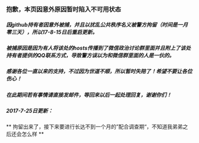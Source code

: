### 抱歉，本页因意外原因暂时陷入不可用状态

##### 因github持有者因意外被捕，并且以扰乱公共秩序名义被警方拘留（时间是一月零三天），所以17-8-15日后重启更新。

##### 被捕原因是因为有人将该处的hosts传播到了微信政治讨论群里面并且附上了该处持有者提供的QQ联系方式，导致警方误以为和微信群里面的人是一伙的。

##### 感谢各位一直以来的支持，不过因为世道不顺，所以暂时失陪了！希望不要让各位伤心！

##### 在此期间若有事情请直接发邮件，等回来以后一起处理回复，谢谢你们！


##### 2017-7-25日更新：

** 拘留出来了，接下来要进行长达不到一个月的”配合调查期“，不知道我弟弟之后还会怎么样 **
